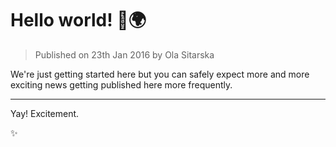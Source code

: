 # Hello world! 👋🌍

> Published on 23th Jan 2016 by Ola Sitarska

We're just getting started here but you can safely expect more and more exciting news
getting published here more frequently.

---

Yay! Excitement.

✨
